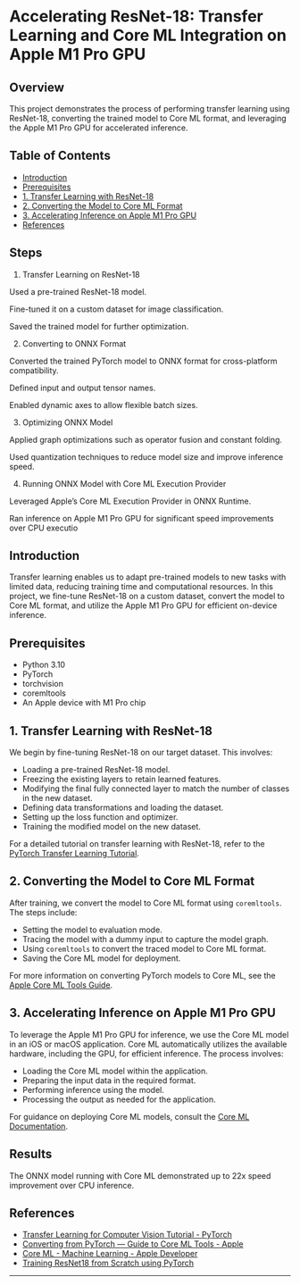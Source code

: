 # Accelerating ResNet-18: Transfer Learning and Core ML Integration on Apple M1 Pro GPU

## Overview

This project demonstrates the process of performing transfer learning using ResNet-18, converting the trained model to Core ML format, and leveraging the Apple M1 Pro GPU for accelerated inference.

## Table of Contents

- [Introduction](#introduction)
- [Prerequisites](#prerequisites)
- [1. Transfer Learning with ResNet-18](#1-transfer-learning-with-resnet-18)
- [2. Converting the Model to Core ML Format](#2-converting-the-model-to-core-ml-format)
- [3. Accelerating Inference on Apple M1 Pro GPU](#3-accelerating-inference-on-apple-m1-pro-gpu)
- [References](#references)
## Steps

1. Transfer Learning on ResNet-18

Used a pre-trained ResNet-18 model.

Fine-tuned it on a custom dataset for image classification.

Saved the trained model for further optimization.

2. Converting to ONNX Format

Converted the trained PyTorch model to ONNX format for cross-platform compatibility.

Defined input and output tensor names.

Enabled dynamic axes to allow flexible batch sizes.

3. Optimizing ONNX Model

Applied graph optimizations such as operator fusion and constant folding.

Used quantization techniques to reduce model size and improve inference speed.

4. Running ONNX Model with Core ML Execution Provider

Leveraged Apple’s Core ML Execution Provider in ONNX Runtime.

Ran inference on Apple M1 Pro GPU for significant speed improvements over CPU executio


## Introduction

Transfer learning enables us to adapt pre-trained models to new tasks with limited data, reducing training time and computational resources. In this project, we fine-tune ResNet-18 on a custom dataset, convert the model to Core ML format, and utilize the Apple M1 Pro GPU for efficient on-device inference.

## Prerequisites

- Python 3.10
- PyTorch
- torchvision
- coremltools
- An Apple device with M1 Pro chip

## 1. Transfer Learning with ResNet-18

We begin by fine-tuning ResNet-18 on our target dataset. This involves:

- Loading a pre-trained ResNet-18 model.
- Freezing the existing layers to retain learned features.
- Modifying the final fully connected layer to match the number of classes in the new dataset.
- Defining data transformations and loading the dataset.
- Setting up the loss function and optimizer.
- Training the modified model on the new dataset.

For a detailed tutorial on transfer learning with ResNet-18, refer to the [PyTorch Transfer Learning Tutorial](https://pytorch.org/tutorials/beginner/transfer_learning_tutorial.html).

## 2. Converting the Model to Core ML Format

After training, we convert the model to Core ML format using `coremltools`. The steps include:

- Setting the model to evaluation mode.
- Tracing the model with a dummy input to capture the model graph.
- Using `coremltools` to convert the traced model to Core ML format.
- Saving the Core ML model for deployment.

For more information on converting PyTorch models to Core ML, see the [Apple Core ML Tools Guide](https://apple.github.io/coremltools/docs-guides/source/convert-pytorch.html).

## 3. Accelerating Inference on Apple M1 Pro GPU

To leverage the Apple M1 Pro GPU for inference, we use the Core ML model in an iOS or macOS application. Core ML automatically utilizes the available hardware, including the GPU, for efficient inference. The process involves:

- Loading the Core ML model within the application.
- Preparing the input data in the required format.
- Performing inference using the model.
- Processing the output as needed for the application.

For guidance on deploying Core ML models, consult the [Core ML Documentation](https://developer.apple.com/machine-learning/core-ml/).
## Results

The ONNX model running with Core ML demonstrated up to 22x speed improvement over CPU inference.

## References

- [Transfer Learning for Computer Vision Tutorial - PyTorch](https://pytorch.org/tutorials/beginner/transfer_learning_tutorial.html)
- [Converting from PyTorch — Guide to Core ML Tools - Apple](https://apple.github.io/coremltools/docs-guides/source/convert-pytorch.html)
- [Core ML - Machine Learning - Apple Developer](https://developer.apple.com/machine-learning/core-ml/)
- [Training ResNet18 from Scratch using PyTorch](https://debuggercafe.com/training-resnet18-from-scratch-using-pytorch/)

---



